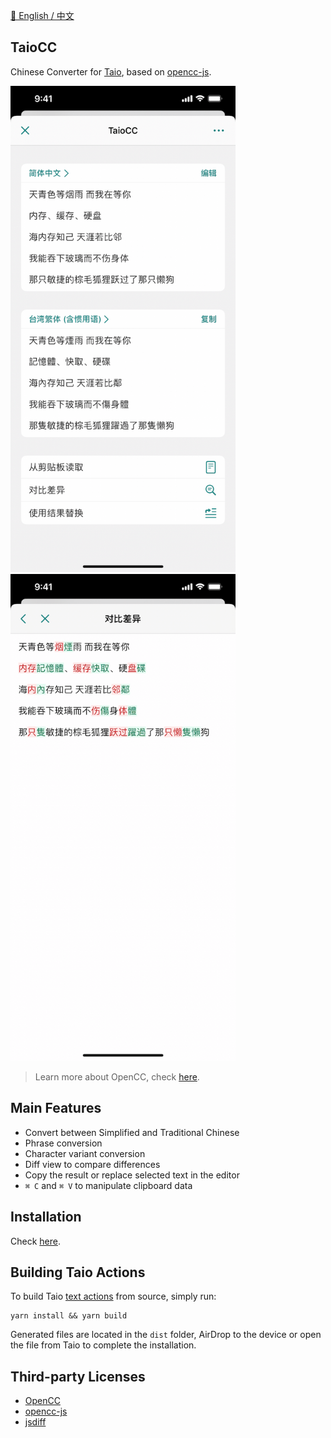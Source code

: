 [💬 English / 中文](https://github.com/cyanzhong/TaioCC/blob/main/README_zh-Hans.md)

## TaioCC

Chinese Converter for [Taio](https://taio.app), based on [opencc-js](https://github.com/nk2028/opencc-js).

<img src="https://github.com/cyanzhong/TaioCC/raw/main/screenshots/IMG_1.PNG" width="360" alt="TaioCC"/>

<img src="https://github.com/cyanzhong/TaioCC/raw/main/screenshots/IMG_2.PNG" width="360" alt="Review Diffs"/>

> Learn more about OpenCC, check [here](https://github.com/BYVoid/OpenCC).

## Main Features

- Convert between Simplified and Traditional Chinese
- Phrase conversion
- Character variant conversion
- Diff view to compare differences
- Copy the result or replace selected text in the editor
- `⌘ C` and `⌘ V` to manipulate clipboard data

## Installation

Check [here](https://actions.taio.app/#/utility?id=taiocc).

## Building Taio Actions

To build Taio [text actions](https://docs.taio.app/#/quick-start/actions) from source, simply run:

```
yarn install && yarn build
```

Generated files are located in the `dist` folder, AirDrop to the device or open the file from Taio to complete the installation.

## Third-party Licenses

- [OpenCC](https://github.com/BYVoid/OpenCC/blob/master/LICENSE)
- [opencc-js](https://github.com/nk2028/opencc-js/blob/main/LICENSE)
- [jsdiff](https://github.com/kpdecker/jsdiff/blob/master/LICENSE)